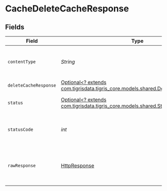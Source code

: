 # CacheDeleteCacheResponse


## Fields

| Field                                                                                                                          | Type                                                                                                                           | Required                                                                                                                       | Description                                                                                                                    |
| ------------------------------------------------------------------------------------------------------------------------------ | ------------------------------------------------------------------------------------------------------------------------------ | ------------------------------------------------------------------------------------------------------------------------------ | ------------------------------------------------------------------------------------------------------------------------------ |
| `contentType`                                                                                                                  | *String*                                                                                                                       | :heavy_check_mark:                                                                                                             | HTTP response content type for this operation                                                                                  |
| `deleteCacheResponse`                                                                                                          | [Optional<? extends com.tigrisdata.tigris_core.models.shared.DeleteCacheResponse>](../../models/shared/DeleteCacheResponse.md) | :heavy_minus_sign:                                                                                                             | OK                                                                                                                             |
| `status`                                                                                                                       | [Optional<? extends com.tigrisdata.tigris_core.models.shared.Status>](../../models/shared/Status.md)                           | :heavy_minus_sign:                                                                                                             | Default error response                                                                                                         |
| `statusCode`                                                                                                                   | *int*                                                                                                                          | :heavy_check_mark:                                                                                                             | HTTP response status code for this operation                                                                                   |
| `rawResponse`                                                                                                                  | [HttpResponse<InputStream>](https://docs.oracle.com/en/java/javase/11/docs/api/java.net.http/java/net/http/HttpResponse.html)  | :heavy_check_mark:                                                                                                             | Raw HTTP response; suitable for custom response parsing                                                                        |